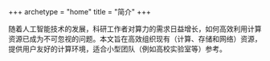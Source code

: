 +++
archetype = "home"
title = "简介"
+++

随着人工智能技术的发展，科研工作者对算力的需求日益增长，如何高效利用计算资源已成为不可忽视的问题。本文旨在高效组织现有（计算、存储和网络）资源，提供用户友好的计算环境，适合小型团队（例如高校实验室等）参考。
